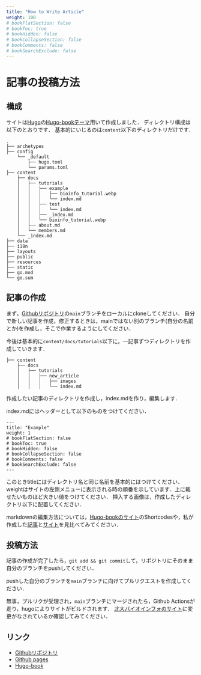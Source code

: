 ```yaml
---
title: "How to Write Article"
weight: 100
# bookFlatSection: false
# bookToc: true
# bookHidden: false
# bookCollapseSection: false
# bookComments: false
# bookSearchExclude: false
---
```


# 記事の投稿方法

## 構成
サイトは[Hugo](https://gohugo.io/)の[Hugo-bookテーマ](https://themes.gohugo.io/themes/hugo-book/)用いて作成しました．
ディレクトリ構成は以下のとおりです．
基本的にいじるのは`content`以下のディレクトリだけです．


```
.
├── archetypes
├── config
    └── _default
        ├── hugo.toml
        └── params.toml
├── content
    ├── docs
    │   ├── tutorials
    │   │   ├── example
    │   │   │   ├── bioinfo_tutorial.webp
    │   │   │   └── index.md
    │   │   ├── test
    │   │   │   └── index.md
    │   │   ├── _index.md
    │   │   └── bioinfo_tutorial.webp
    │   ├── about.md
    │   └── members.md
    └── _index.md
├── data
├── i18n
├── layouts
├── public
├── resources
├── static
├── go.mod
└── go.sum

```

## 記事の作成
まず，[Githubリポジトリ](https://github.com/HU-bioinfo/hu-bioinfo.github.io)の`main`ブランチをローカルにcloneしてください．
自分で新しい記事を作成，修正するときは，mainではない別のブランチ(自分の名前とか)を作成し，そこで作業するようにしてください．


今後は基本的に`content/docs/tutorials`以下に，一記事ずつディレクトリを作成していきます．

```
├── content
    ├── docs
    │   ├── tutorials
    │   │   ├── new_article
    │   │   │   ├── images
    │   │   │   └── index.md
```
作成したい記事のディレクトリを作成し，index.mdを作り，編集します．

index.mdにはヘッダーとして以下のものをつけてください．

```markdown=
---
title: "Example"
weight: 1
# bookFlatSection: false
# bookToc: true
# bookHidden: false
# bookCollapseSection: false
# bookComments: false
# bookSearchExclude: false
---
```
このときtitleにはディレクトリ名と同じ名前を基本的にはつけてください．
weightはサイトの左側メニューに表示される時の順番を示しています．上に載せたいものほど大きい値をつけてください．
挿入する画像は，作成したディレクトリ以下に配置してください．

markdownの編集方法については，[Hugo-bookのサイト](https://hugo-book-demo.netlify.app/)のShortcodesや，私が作成した[記事](https://github.com/HU-bioinfo/hu-bioinfo.github.io/blob/main/content/docs/tutorials/example/index.md)と[サイト](https://hu-bioinfo.github.io/docs/tutorials/example/)を見比べてみてください．


## 投稿方法
記事の作成が完了したら，`git add && git commit`して，リポジトリにそのまま自分のブランチをpushしてください．

pushした自分のブランチを`main`ブランチに向けてプルリクエストを作成してください．

無事，プルリクが受理され，`main`ブランチにマージされたら，Github Actionsが走り，hugoによりサイトがビルドされます．
[北大バイオインフォのサイト](https://hu-bioinfo.github.io/)に変更がなされているか確認してみてください．


## リンク

* [Githubリポジトリ](https://github.com/HU-bioinfo/hu-bioinfo.github.io)
* [Github pages](https://hu-bioinfo.github.io/)
* [Hugo-book](https://hugo-book-demo.netlify.app/)

